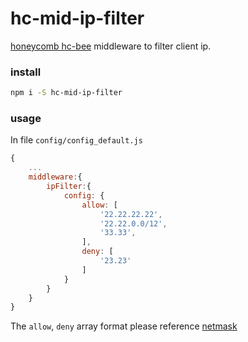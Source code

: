 # hc-mid-ip-filter

[honeycomb hc-bee](https://github.com/node-honeycomb/hc-bee) middleware to filter client ip.

### install

```sh
npm i -S hc-mid-ip-filter
```

### usage

In file `config/config_default.js`

```js
{
    ...
    middleware:{
        ipFilter:{
            config: {
                allow: [
                    '22.22.22.22',
                    '22.22.0.0/12',
                    '33.33',
                ],
                deny: [
                    '23.23'
                ]
            }
        }
    }
}

```

The `allow`, `deny` array format please reference [netmask](https://github.com/rs/node-netmask)

